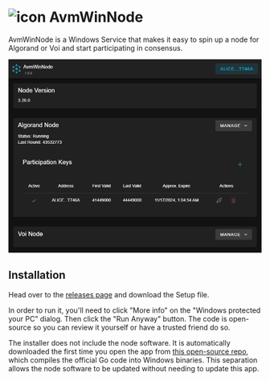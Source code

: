 # ![icon](webui\public\favicon.ico) AvmWinNode

AvmWinNode is a Windows Service that makes it easy to spin up a node for Algorand or Voi and start participating in consensus.

![screenshot](screenshot.png)

## Installation

Head over to the [releases page](https://github.com/GalaxyPay/avm-win-node/releases) and download the Setup file.

In order to run it, you'll need to click "More info" on the "Windows protected your PC" dialog.
Then click the "Run Anyway" button.
The code is open-source so you can review it yourself or have a trusted friend do so.

The installer does not include the node software. It is automatically downloaded the first time you open the app from [this open-source repo](https://github.com/GalaxyPay/algowin), which compiles the official Go code into Windows binaries. This separation allows the node software to be updated without needing to update this app.
